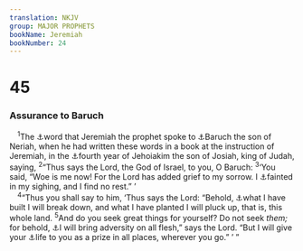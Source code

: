 ```yaml
---
translation: NKJV
group: MAJOR PROPHETS
bookName: Jeremiah 
bookNumber: 24
---
```


<div class="title"><h1>45</h1><h3>Assurance to Baruch</h3></div>
<span class="verse gie_45_1"> <sup>1</sup>The <a data-toggle="tooltip" data-placement="bottom" title="Jer. 36:1, 4, 32">⚓</a>word that Jeremiah the prophet spoke to <a data-toggle="tooltip" data-placement="bottom" title="Jer. 32:12, 16; 43:3">⚓</a>Baruch the son of Neriah, when he had written these words in a book at the instruction of Jeremiah, in the <a data-toggle="tooltip" data-placement="bottom" title="Jer. 25:1; 36:1; 46:2">⚓</a>fourth year of Jehoiakim the son of Josiah, king of Judah, saying, </span>
<span class="verse gie_45_2"><sup>2</sup>“Thus says the Lord, the God of Israel, to you, O Baruch: </span>
<span class="verse gie_45_3"><sup>3</sup>‘You said, “Woe is me now! For the Lord has added grief to my sorrow. I <a data-toggle="tooltip" data-placement="bottom" title="Ps. 6:6; 69:3; (2 Cor. 4:1, 16; Gal. 6:9)">⚓</a>fainted in my sighing, and I find no rest.” ’<br/></span>
<span class="verse gie_45_4"> <sup>4</sup>“Thus you shall say to him, ‘Thus says the Lord: “Behold, <a data-toggle="tooltip" data-placement="bottom" title="Is. 5:5; Jer. 1:10; 11:17; 18:7–10; 31:28">⚓</a>what I have built I will break down, and what I have planted I will pluck up, that is, this whole land. </span>
<span class="verse gie_45_5"><sup>5</sup>And do you seek great things for yourself? Do not seek <i>them;</i> for behold, <a data-toggle="tooltip" data-placement="bottom" title="Jer. 25:17–26">⚓</a>I will bring adversity on all flesh,” says the Lord. “But I will give your <a data-toggle="tooltip" data-placement="bottom" title="Jer. 21:9; 38:2; 39:18">⚓</a>life to you as a prize in all places, wherever you go.” ’ ”<br/></span>
